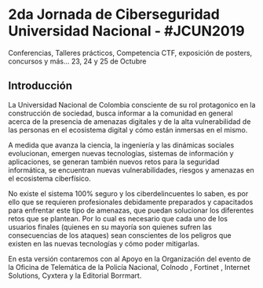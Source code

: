 # 2da Jornada de Ciberseguridad Universidad Nacional  - #JCUN2019
Conferencias, Talleres prácticos, Competencia CTF, exposición de posters,  concursos y más...
23, 24 y 25 de Octubre

## Introducción

La Universidad Nacional de Colombia consciente de su rol protagonico en la construcción de sociedad, busca informar a la comunidad en general acerca de la presencia de amenazas digitales y de la alta vulnerabilidad de las personas en el ecosistema digital y cómo están inmersas en el mismo.

A medida que avanza la ciencia, la ingeniería y las dinámicas sociales evolucionan, emergen nuevas tecnologías, sistemas de información y aplicaciones, se generan también nuevos retos para la seguridad informática, se encuentran nuevas vulnerabilidades, riesgos y amenazas en el ecosistema ciberfísico.

No existe el sistema 100% seguro y los ciberdelincuentes lo saben, es por ello que se requieren profesionales debidamente preparados y capacitados para enfrentar este tipo de amenazas, que puedan solucionar los diferentes retos que se plantean. Por lo cual es necesario que cada uno de los usuarios finales (quienes en su mayoría son quienes sufren las consecuencias de los ataques) sean conscientes de los peligros que existen en las nuevas tecnologías y cómo poder mitigarlas.

En esta versión contaremos con al Apoyo en la Organización del evento de la Oficina de Telemática de la Policía Nacional, Colnodo , Fortinet , Internet Solutions, Cyxtera y la Editorial Borrmart.